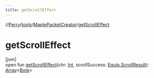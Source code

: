 ```yaml
---
title: getScrollEffect
---
```

//[Perry](../../../index.html)/[tools](../index.html)/[MaplePacketCreator](index.html)/[getScrollEffect](get-scroll-effect.html)



# getScrollEffect



[jvm]\
open fun [getScrollEffect](get-scroll-effect.html)(chr: [Int](https://kotlinlang.org/api/latest/jvm/stdlib/kotlin/-int/index.html), scrollSuccess: [Equip.ScrollResult](../../client.inventory/-equip/-scroll-result/index.html)): [Array](https://kotlinlang.org/api/latest/jvm/stdlib/kotlin/-array/index.html)<[Byte](https://kotlinlang.org/api/latest/jvm/stdlib/kotlin/-byte/index.html)>




